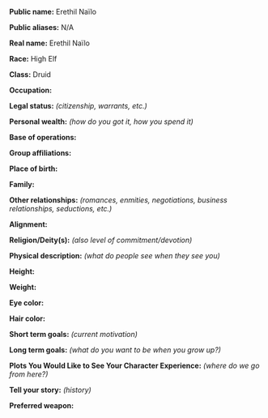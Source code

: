 **Public name:** Erethil Naïlo

**Public aliases:** N/A

**Real name:** Erethil Naïlo

**Race:** High Elf

**Class:** Druid

**Occupation:**

**Legal status:** *(citizenship, warrants, etc.)*

**Personal wealth:** *(how do you got it, how you spend it)*

**Base of operations:**

**Group affiliations:**
 
**Place of birth:**

**Family:**

**Other relationships:** *(romances, enmities, negotiations, business relationships, seductions, etc.)*

**Alignment:**

**Religion/Deity(s):** *(also level of commitment/devotion)*
 
**Physical description:** *(what do people see when they see you)*

**Height:**

**Weight:**

**Eye color:**

**Hair color:**
 
**Short term goals:** *(current motivation)*

**Long term goals:** *(what do you want to be when you grow up?)*

 
**Plots You Would Like to See Your Character Experience:** *(where do we go from here?)*
 
**Tell your story:** *(history)*

**Preferred weapon:**
